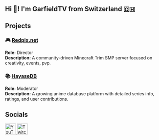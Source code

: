 <h2 align="left">Hi 👋! I'm GarfieldTV from Switzerland 🇨🇭</h2>


## Projects

### 🎮 [Redpix.net](https://discord.gg/redpix)
**Role:** Director  
**Description:** A community-driven Minecraft Trim SMP server focused on creativity, events, pvp.


### 📚 [HayaseDB](https://hayasedb.com/)
**Role:** Moderator  
**Description:** A growing anime database platform with detailed series info, ratings, and user contributions.


## Socials

<div align="left">
  <a href="https://www.youtube.com/@TheGarfieldTV" target="_blank">
    <img src="https://img.shields.io/static/v1?message=YouTube&logo=youtube&label=&color=FF0000&logoColor=white&labelColor=&style=for-the-badge" height="35" alt="YouTube" />
  </a>
  
  <a href="https://www.twitch.tv/garfieldtv_live" target="_blank">
    <img src="https://img.shields.io/static/v1?message=Twitch&logo=twitch&label=&color=9146FF&logoColor=white&labelColor=&style=for-the-badge" height="35" alt="Twitch" />
  </a>

</div>


<br clear="both">
